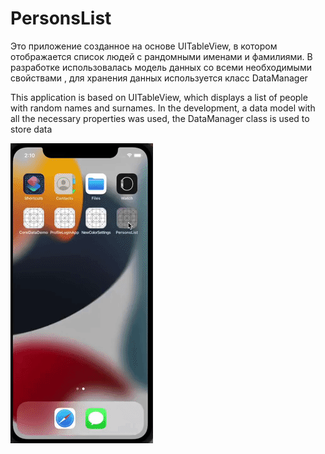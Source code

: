 # PersonsList
Это приложение созданное на основе UITableView, в котором отображается список людей с рандомными именами и фамилиями.
В разработке использовалась модель данных со всеми необходимыми свойствами , для хранения данных используется класс DataManager

This application is based on UITableView, which displays a list of people with random names and surnames.
In the development, a data model with all the necessary properties was used, the DataManager class is used to store data


![image](PersonsList/Assets.xcassets/personsList.gif)
